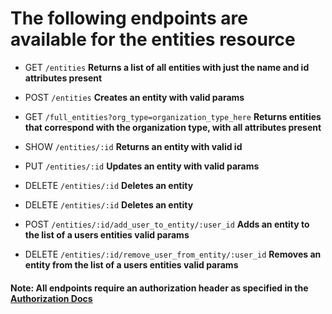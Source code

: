 
# The following endpoints are available for the entities resource
- GET `/entities`
**Returns a list of all entities with just the name and id attributes present**

- POST `/entities`
**Creates an entity with valid params**

- GET `/full_entities?org_type=organization_type_here`
**Returns entities that correspond with the organization type, with all attributes present**

- SHOW `/entities/:id`
**Returns an entity with valid id**

- PUT `/entities/:id`
**Updates an entity with valid params**

- DELETE `/entities/:id`
**Deletes an entity**

- DELETE `/entities/:id`
**Deletes an entity**

- POST `/entities/:id/add_user_to_entity/:user_id`
**Adds an entity to the list of a users entities valid params**

- DELETE `/entities/:id/remove_user_from_entity/:user_id`
**Removes an entity from the list of a users entities valid params**

#### Note: All endpoints require an authorization header as specified in the [Authorization Docs](../auth/authorization.md)